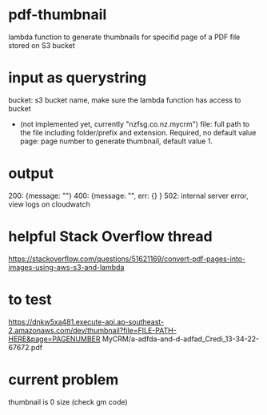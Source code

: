 # pdf-thumbnail
lambda function to generate thumbnails for specifid page of a PDF file stored on S3 bucket

# input as querystring #
bucket: s3 bucket name, make sure the lambda function has access to bucket
 - (not implemented yet, currently "nzfsg.co.nz.mycrm")
file: full path to the file including folder/prefix and extension. Required, no default value
page: page number to generate thumbnail, default value 1. 

# output #
200: {message: ""}
400: {message: "", err: {} }
502: internal server error, view logs on cloudwatch

# helpful Stack Overflow thread # 
https://stackoverflow.com/questions/51621169/convert-pdf-pages-into-images-using-aws-s3-and-lambda

# to test #
https://dnkw5xa481.execute-api.ap-southeast-2.amazonaws.com/dev/thumbnail?file=FILE-PATH-HERE&page=PAGENUMBER
MyCRM/a-adfda-and-d-adfad_Credi_13-34-22-67672.pdf

# current problem #
thumbnail is 0 size (check gm code)